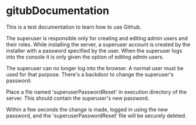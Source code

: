 gitubDocumentation
==================

This is a test documentation to learn how to use Github. 

The superuser is responsible only for creating and editing admin users and their roles. While installing the server, a superuser account is created by the installer with a password specified by the user. When the superuser logs into the console it is only given the option of editing admin users.

The superuser can no longer log into the browser. A normal user must be used for that purpose.
There's a backdoor to change the superuser's password:

Place a file named 'superuserPasswordReset' in execution directory of the server. This should contain the superuser's new password.

Within a few seconds the change is made, logged in using the new password, and the 'superuserPasswordReset' file will be securely deleted.
